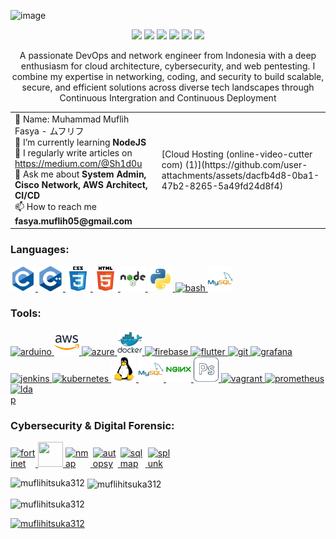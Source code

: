 ![image](https://github.com/user-attachments/assets/cd0205f4-4b9b-4c0b-9420-017716a85ffa)



<p align="center">
  <a href="#"><img src="https://img.shields.io/badge/%23-DAC6C2?style=for-the-badge"/></a>
  <a href="https://www.linkedin.com/in/muhammad-muflih-fasya/"><img src="https://img.shields.io/badge/LINKEDIN-DAC6C2?style=for-the-badge"/></a> 
  <a href="https://medium.com/shid0ud3lt4"><img src="https://img.shields.io/badge/MEDIUM-DAC6C2?style=for-the-badge"/></a> 
  <a href="https://www.hackerrank.com/xxgdxxfbiswatboy"><img src="https://img.shields.io/badge/HACKERRANK-DAC6C2?style=for-the-badge"/></a>
  <a href="https://app.hackthebox.com/profile/1340317"><img src="https://img.shields.io/badge/HACK%20THE%20BOX-DAC6C2?style=for-the-badge&logo=Hack%20The%20Box&logoColor=white"/></a>
  <a href="#"><img src="https://img.shields.io/badge/%23-DAC6C2?style=for-the-badge"/></a>

</p>
<p align="center">
A passionate DevOps and network engineer from Indonesia with a deep enthusiasm for cloud architecture, cybersecurity, and web pentesting. I combine my expertise in networking, coding, and security to build scalable, secure, and efficient solutions across diverse tech landscapes through Continuous Intergration and Continuous Deployment</h3>
</p>

<div align="center">
  <table>
    <tr>
      <td>
        <ul style="list-style-type: none; padding: 0; margin: 0; text-align: left;">
          <li>👤 Name: Muhammad Muflih Fasya - ムフリフ</li>
          <li>🌱 I’m currently learning <strong>NodeJS</strong></li>
          <li>📝 I regularly write articles on <a href="https://medium.com/@Sh1d0u">https://medium.com/@Sh1d0u</a></li>
          <li>💬 Ask me about <strong>System Admin, Cisco Network, AWS Architect, CI/CD</strong></li>
          <li>📫 How to reach me <strong>fasya.muflih05@gmail.com</strong></li>
        </ul>
      </td>
      <td>
     [Cloud Hosting (online-video-cutter com) (1)](https://github.com/user-attachments/assets/dacfb4d8-0ba1-47b2-8265-5a49fd24d8f4)
      </td>
    </tr>
  </table>
</div>





<h3 align="left">Languages:</h3>
<p align="left">
  <a href="https://www.cprogramming.com/" target="_blank" rel="noreferrer"> 
    <img src="https://raw.githubusercontent.com/devicons/devicon/master/icons/c/c-original.svg" alt="c" width="40" height="40"/> 
  </a>
  <a href="https://www.w3schools.com/cpp/" target="_blank" rel="noreferrer"> 
    <img src="https://raw.githubusercontent.com/devicons/devicon/master/icons/cplusplus/cplusplus-original.svg" alt="cplusplus" width="40" height="40"/> 
  </a>
  <a href="https://www.w3schools.com/css/" target="_blank" rel="noreferrer"> 
    <img src="https://raw.githubusercontent.com/devicons/devicon/master/icons/css3/css3-original-wordmark.svg" alt="css3" width="40" height="40"/> 
  </a>
  <a href="https://www.w3.org/html/" target="_blank" rel="noreferrer"> 
    <img src="https://raw.githubusercontent.com/devicons/devicon/master/icons/html5/html5-original-wordmark.svg" alt="html5" width="40" height="40"/> 
  </a>
  <a href="https://nodejs.org" target="_blank" rel="noreferrer"> 
    <img src="https://raw.githubusercontent.com/devicons/devicon/master/icons/nodejs/nodejs-original-wordmark.svg" alt="nodejs" width="40" height="40"/> 
  </a>
  <a href="https://www.python.org" target="_blank" rel="noreferrer"> 
    <img src="https://raw.githubusercontent.com/devicons/devicon/master/icons/python/python-original.svg" alt="python" width="40" height="40"/> 
  </a>
  <a href="https://www.gnu.org/software/bash/" target="_blank" rel="noreferrer"> 
    <img src="https://www.vectorlogo.zone/logos/gnu_bash/gnu_bash-icon.svg" alt="bash" width="40" height="40"/> 
  </a>
  <a href="https://www.mysql.com/" target="_blank" rel="noreferrer"> 
    <img src="https://raw.githubusercontent.com/devicons/devicon/master/icons/mysql/mysql-original-wordmark.svg" alt="mysql" width="40" height="40"/> 
  </a>
</p>


<h3 align="left">Tools:</h3>
<p align="left">
  <a href="https://www.arduino.cc/" target="_blank" rel="noreferrer"> 
    <img src="https://cdn.worldvectorlogo.com/logos/arduino-1.svg" alt="arduino" width="40" height="40"/> 
  </a>
  <a href="https://aws.amazon.com" target="_blank" rel="noreferrer"> 
    <img src="https://raw.githubusercontent.com/devicons/devicon/master/icons/amazonwebservices/amazonwebservices-original-wordmark.svg" alt="aws" width="40" height="40"/> 
  </a>
  <a href="https://azure.microsoft.com/en-in/" target="_blank" rel="noreferrer"> 
    <img src="https://www.vectorlogo.zone/logos/microsoft_azure/microsoft_azure-icon.svg" alt="azure" width="40" height="40"/> 
  </a>
  </a>
  <a href="https://www.docker.com/" target="_blank" rel="noreferrer"> 
    <img src="https://raw.githubusercontent.com/devicons/devicon/master/icons/docker/docker-original-wordmark.svg" alt="docker" width="40" height="40"/> 
  </a>
  <a href="https://firebase.google.com/" target="_blank" rel="noreferrer"> 
    <img src="https://www.vectorlogo.zone/logos/firebase/firebase-icon.svg" alt="firebase" width="40" height="40"/> 
  </a>
  <a href="https://flutter.dev" target="_blank" rel="noreferrer"> 
    <img src="https://www.vectorlogo.zone/logos/flutterio/flutterio-icon.svg" alt="flutter" width="40" height="40"/> 
  </a>
  <a href="https://git-scm.com/" target="_blank" rel="noreferrer"> 
    <img src="https://www.vectorlogo.zone/logos/git-scm/git-scm-icon.svg" alt="git" width="40" height="40"/> 
  </a>
  <a href="https://grafana.com" target="_blank" rel="noreferrer"> 
    <img src="https://www.vectorlogo.zone/logos/grafana/grafana-icon.svg" alt="grafana" width="40" height="40"/> 
  </a>
  <a href="https://www.jenkins.io" target="_blank" rel="noreferrer"> 
    <img src="https://www.vectorlogo.zone/logos/jenkins/jenkins-icon.svg" alt="jenkins" width="40" height="40"/> 
  </a>
  <a href="https://kubernetes.io" target="_blank" rel="noreferrer"> 
    <img src="https://www.vectorlogo.zone/logos/kubernetes/kubernetes-icon.svg" alt="kubernetes" width="40" height="40"/> 
  </a>
  <a href="https://www.linux.org/" target="_blank" rel="noreferrer"> 
    <img src="https://raw.githubusercontent.com/devicons/devicon/master/icons/linux/linux-original.svg" alt="linux" width="40" height="40"/> 
  </a>
  <a href="https://www.mysql.com/" target="_blank" rel="noreferrer"> 
    <img src="https://raw.githubusercontent.com/devicons/devicon/master/icons/mysql/mysql-original-wordmark.svg" alt="mysql" width="40" height="40"/> 
  </a>
  <a href="https://www.nginx.com" target="_blank" rel="noreferrer"> 
    <img src="https://raw.githubusercontent.com/devicons/devicon/master/icons/nginx/nginx-original.svg" alt="nginx" width="40" height="40"/> 
  </a>
  <a href="https://www.photoshop.com/en" target="_blank" rel="noreferrer"> 
    <img src="https://raw.githubusercontent.com/devicons/devicon/master/icons/photoshop/photoshop-line.svg" alt="photoshop" width="40" height="40"/> 
  </a>
  <a href="https://www.vagrantup.com/" target="_blank" rel="noreferrer"> 
    <img src="https://www.vectorlogo.zone/logos/vagrantup/vagrantup-icon.svg" alt="vagrant" width="40" height="40"/> 
  </a>
<!--     <a href="https://www.splunk.com/" target="_blank" rel="noreferrer"> 
    <img src="https://www.vectorlogo.zone/logos/splunk/splunk-icon.svg" alt="splunk" width="40" height="40"/>  -->
<!--   </a> -->
<!--   <a href="https://www.fortinet.com/" target="_blank" rel="noreferrer"> 
    <img src="https://upload.wikimedia.org/wikipedia/commons/6/62/Fortinet_logo.svg" alt="fortinet" width="40" height="40" style="max-width: 92px;"/> 
  </a> -->
   <a href="https://prometheus.io/" target="_blank" rel="noreferrer"> 
    <img src="https://www.vectorlogo.zone/logos/prometheusio/prometheusio-icon.svg" alt="prometheus" width="40" height="40"/>
  <a href="https://www.openldap.org/" target="_blank" rel="noreferrer"> 
    <img src="https://miro.medium.com/v2/resize:fit:828/format:webp/1*fSFKwxcjG1cRtTTXz2TmLg.png" alt="ldap" width="40" height="40" style="max-width: 40px;"/> 
  </a>
</p>

<h3 align="left">Cybersecurity & Digital Forensic:</h3>
<p align="left">
   <a href="https://www.fortinet.com/" target="_blank" rel="noreferrer"> 
    <img src="https://upload.wikimedia.org/wikipedia/commons/6/62/Fortinet_logo.svg" alt="fortinet" width="40" height="40" style="max-width: 40px;"/> 
  </a>
  <a href="https://portswigger.net/burp" target="_blank" rel="noreferrer"> 
    <img src="https://miro.medium.com/v2/resize:fit:640/format:webp/1*NT5nvK-S6lm26cIls-aBDQ.png" width="40" height="40" style="max-width: 40px;"/> 
  </a>
  <a href="https://nmap.org/" target="_blank" rel="noreferrer"> 
    <img src="https://upload.wikimedia.org/wikipedia/commons/7/73/Logo_nmap.png" alt="nmap" width="40" height="40" style="max-width: 40px;"/> 
  </a>
  <a href="https://www.autopsy.com/" target="_blank" rel="noreferrer"> 
    <img src="https://avatars.githubusercontent.com/u/866922?s=48&v=4" alt="autopsy" width="40" height="40" style="max-width: 40px;"/> 
  </a>
  <a href="https://sqlmap.org/" target="_blank" rel="noreferrer"> 
    <img src="https://upload.wikimedia.org/wikipedia/commons/4/4f/Sqlmap_logo.png" alt="sqlmap" width="40" height="40" style="max-width: 40px;"/> 
  </a>
  <a href="https://www.splunk.com/" target="_blank" rel="noreferrer"> 
    <img src="https://www.vectorlogo.zone/logos/splunk/splunk-icon.svg" alt="splunk" width="40" height="40" style="max-width: 40px;"/> 
  </a>
</p>


<p><img align="left" src="https://github-readme-stats.vercel.app/api/top-langs?username=muflihitsuka312&show_icons=true&locale=en&layout=compact" alt="muflihitsuka312" /></p>

<p>&nbsp;<img align="center" src="https://github-readme-stats.vercel.app/api?username=muflihitsuka312&show_icons=true&locale=en" alt="muflihitsuka312" /></p>

<p><img align="center" src="https://github-readme-streak-stats.herokuapp.com/?user=muflihitsuka312&" alt="muflihitsuka312" /></p>

<p align="left"> <a href="https://github.com/ryo-ma/github-profile-trophy"><img src="https://github-profile-trophy.vercel.app/?username=muflihitsuka312" alt="muflihitsuka312" /></a> </p>

<p align="left"> <a href="https://twitter.com/" target="blank"><img src="https://img.shields.io/twitter/follow/?logo=twitter&style=for-the-badge" alt="" /></a> </p>
